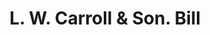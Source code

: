 ---
doi: 10.7916/D8BP1DZX
date_other: '1900'
date_other_textual: 1900-1909
form: printed ephemera
genre:
- Invoices
name:
- L. W. Carroll & Son
object_in_context_url: https://biggert.cul.columbia.edu/items/view/ave_biggert_01729
subject_hierarchical_geographic:
- Norwich, Connecticut, United States
subject_name:
- L. W. Carroll & Son
title: L. W. Carroll & Son. Bill
sort_title: L. W. Carroll & Son. Bill
call_number: ave_biggert_01729
coordinates:
- 41.55027777777777,-72.08749999999999
pid: ave_biggert_01729
identifiers: ave_biggert_01729
thumbnail: https://derivativo-1.library.columbia.edu/iiif/2/ldpd:490817/full/!256,256/0/native.jpg
permalink: "/biggert/ave_biggert_01729/"
layout: iiif-image-page
---